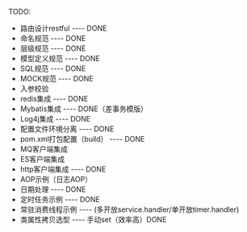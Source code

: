 TODO:  
* 路由设计restful ---- DONE
* 命名规范 ---- DONE
* 层级规范 ---- DONE
* 模型定义规范 ---- DONE
* SQL规范 ---- DONE
* MOCK规范 ---- DONE
* 入参校验
* redis集成 ---- DONE
* Mybatis集成 ---- DONE（差事务模版）
* Log4j集成 ---- DONE
* 配置文件环境分离 ---- DONE
* pom.xml打包配置（build） ---- DONE
* MQ客户端集成
* ES客户端集成
* http客户端集成 ---- DONE
* AOP示例（日志AOP）
* 日期处理 ---- DONE
* 定时任务示例 ---- DONE
* 常驻消费线程示例 ---- (多开放service.handler/单开放timer.handler)
* 类属性拷贝选型 ---- 手动set（效率高）DONE